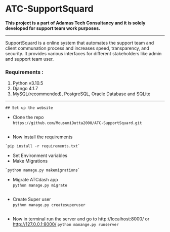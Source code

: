 # ATC-SupportSquard

<b> This project is a part of Adamas Tech Consultancy and it is solely developed for support team work purposes. </b>

<hr>

SupportSquard is a online system that automates the support team and client communation process and
increases speed, transparency, and security. It provides various interfaces for different stakeholders like admin and support team user. 

### Requirements :
1. Python v3.10.5
2. Django 4.1.7  
3. MySQL(recommended), PostgreSQL, Oracle Database and SQLite  

<hr>

```
## Set up the website
```
* Clone the repo  
`https://github.com/MousumiDutta2000/ATC-SupportSquard.git`
``` 
```
* Now install the requirements  
```
`pip install -r requirements.txt`
```
* Set Environment variables
* Make Migrations
```
`python manage.py makemigrations`
```
* Migrate ATCdash app  
`python manage.py migrate`
```
```
* Create Super user  
`python manage.py createsuperuser`
```
```
* Now in terminal run the server and go to http://localhost:8000/ or http://127.0.0.1:8000/ 
`python manange.py runserver`
```
